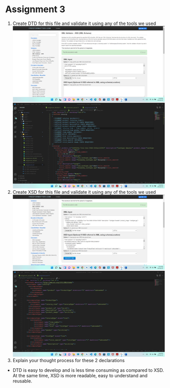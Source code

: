 # Assignment 3

1. Create DTD for this file and validate it using any of the tools we used
    ![DTD schema validation](./assign-two.png)
    ![DTD schema validation](./assign-three.png)
2. Create XSD for this file and validate it using any of the tools we used
    ![XSD schema validation](./assign-one.png)
    ![XSD schema validation](./assign-four.png)
3. Explain your thought process for these 2 declarations

- DTD is easy to develop and is less time consuming as compared to XSD. At the same time, XSD is more readable, easy to understand and reusable.
